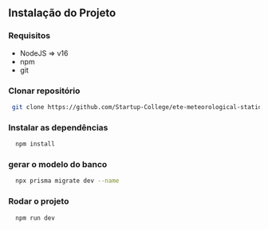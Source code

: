 ## Instalação  do Projeto

### Requisitos

- NodeJS => v16
- npm
- git

### Clonar repositório

```bash
 git clone https://github.com/Startup-College/ete-meteorological-station-api.git
```


### Instalar as dependências

```bash
  npm install
```


### gerar o modelo do banco

```bash
  npx prisma migrate dev --name
```

### Rodar o projeto

```bash
  npm run dev
```


